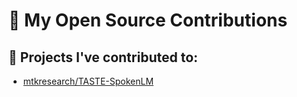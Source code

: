 # 👤 My Open Source Contributions

## 🔧 Projects I've contributed to:
- [mtkresearch/TASTE-SpokenLM]([[https://github.com/org/repo-name](https://github.com/mtkresearch/TASTE-SpokenLM)](https://github.com/mtkresearch/TASTE-SpokenLM)) 
